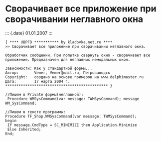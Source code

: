 Сворачивает все приложение при сворачивании неглавного окна
===========================================================

::: {.date}
01.01.2007
:::

    { **** UBPFD *********** by kladovka.net.ru ****
    >> Сворачивает все приложение при сворачивании неглавного окна.
     
    Обработчик сообщении. При попытке свернуть окно - сворачивает все приложение. Предназначен для неглавных немодальных окон.
     
    Зависимости: Как у стандартной формы...
    Автор:       Vemer, Vemer@mail.ru, Петрозаводск
    Copyright:   создано на основе примеров на www.delphimaster.ru
    Дата:        17 марта 2004 г.
    ********************************************** }
     
    //Пишем в Private формы(неглавной);
     Procedure WMSysCommand(var message: TWMSysCommand); message WM_SysCommand;
     
    //Пишем в тексте программы:
    Procedure TF_Shop.WMSysCommand(var message: TWMSysCommand);
    begin
     If message.CmdType = SC_MINIMIZE then Application.Minimize
     Else Inherited;
    End;
